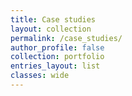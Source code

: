 ```yaml
---
title: Case studies
layout: collection
permalink: /case_studies/
author_profile: false
collection: portfolio
entries_layout: list
classes: wide
---
```

